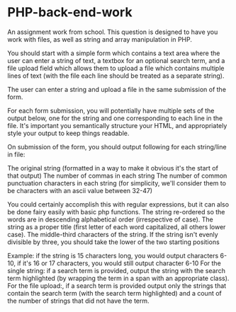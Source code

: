 # PHP-back-end-work

An assignment work from school.
This question is designed to have you work with files, as well as string and array manipulation in PHP.

You should start with a simple form which contains a text area where the user can enter a string of text, a textbox for an optional search term, and a file upload field which allows them to upload a file which contains multiple lines of text (with the file each line should be treated as a separate string).

The user can enter a string and upload a file in the same submission of the form.

For each form submission, you will potentially have multiple sets of the output below, one for the string and one corresponding to each line in the file. It's important you semantically structure your HTML, and appropriately style your output to keep things readable.

On submission of the form, you should output following for each string/line in file:

The original string (formatted in a way to make it obvious it's the start of that output)
The number of commas in each string
The number of common punctuation characters in each string (for simplicity, we'll consider them to be characters with an ascii value between 32-47)

You could certainly accomplish this with regular expressions, but it can also be done fairy easily with basic php functions.
The string re-ordered so the words are in descending alphabetical order (irrespective of case).
The string as a proper title (first letter of each word capitalized, all others lower case).
The middle-third characters of the string. If the string isn't evenly divisible by three, you should take the lower of the two starting positions

Example: if the string is 15 characters long, you would output characters 6-10, if it's 16 or 17 characters, you would still output character 6-10
For the single string: if a search term is provided, output the string with the search term highlighted (by wrapping the term in a span with an appropriate class).
For the file upload:, if a search term is provided output only the strings that contain the search term (with the search term highlighted) and a count of the number of strings that did not have the term.
